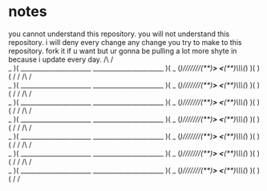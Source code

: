 # notes
you cannot understand this repository. you will not understand this repository. i will deny every change any change you try to make to this repository. fork it if u want but ur gonna be pulling a lot more shyte in because i  update every day. 
           /\                                                                                                       /\
 _         )( ______________________                                                         ______________________ )(         _
(_)///////(**)______________________>                                                       <______________________(**)\\\\\\\(_)
           )(                                                                                                       )(
           \/                                                                                                       \/
           /\                                                                                                       /\
 _         )( ______________________                                                         ______________________ )(         _
(_)///////(**)______________________>                                                       <______________________(**)\\\\\\\(_)
           )(                                                                                                       )(
           \/                                                                                                       \/
           /\                                                                                                       /\
 _         )( ______________________                                                         ______________________ )(         _
(_)///////(**)______________________>                                                       <______________________(**)\\\\\\\(_)
           )(                                                                                                       )(
           \/                                                                                                       \/
           /\                                                                                                       /\
 _         )( ______________________                                                         ______________________ )(         _
(_)///////(**)______________________>                                                       <______________________(**)\\\\\\\(_)
           )(                                                                                                       )(
           \/                                                                                                       \/
           /\                                                                                                       /\
 _         )( ______________________                                                         ______________________ )(         _
(_)///////(**)______________________>                                                       <______________________(**)\\\\\\\(_)
           )(                                                                                                       )(
           \/                                                                                                       \/
           /\                                                                                                       /\
 _         )( ______________________                                                         ______________________ )(         _
(_)///////(**)______________________>                                                       <______________________(**)\\\\\\\(_)
           )(                                                                                                       )(
           \/                                                                                                       \/
           /\                                                                                                       /\
 _         )( ______________________                                                         ______________________ )(         _
(_)///////(**)______________________>                                                       <______________________(**)\\\\\\\(_)
           )(                                                                                                       )(
           \/                                                                                                       \/
           
           
